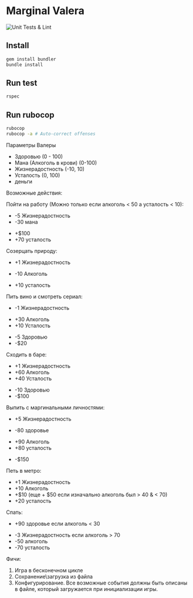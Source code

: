 # Marginal Valera

![Unit Tests & Lint](https://github.com/Napwob/Valera/workflows/Unit%20Tests%20&%20Lint/badge.svg)

## Install

```bash
gem install bundler
bundle install
```

## Run test

```bash
rspec
```

## Run rubocop

```bash
rubocop
rubocop -a # Auto-correct offenses
```

Параметры Валеры

- Здоровью (0 - 100)
- Мана (Алкоголь в крови) (0-100)
- Жизнерадостность (-10, 10)
- Усталость (0, 100)
- деньги

Возможные действия:

Пойти на работу (Можно только если алкоголь < 50 а усталость < 10):

- -5 Жизнерадостность
- -30 мана
+ +$100
+ +70 усталость

Созерцать природу:

+ +1 Жизнерадостность
- -10 Алкоголь
+ +10 усталость

Пить вино и смотреть сериал:

- -1 Жизнерадостность
+ +30 Алкоголь
+ +10 Усталость
- -5 Здоровью
- -$20

Сходить в баре:

+ +1 Жизнерадостность
+ +60 Алкоголь
+ +40 Усталость
- -10 Здоровью
- -$100

Выпить с маргинальными личностями:

+ +5 Жизнерадостность
- -80 здоровье
+ +90 Алкоголь
+ +80 усталость
- -$150

Петь в метро:

+ +1 Жизнерадостность
+ +10 Алкоголь
+ +$10 (еще + $50 если изначально алкоголь был > 40 & < 70)
+ +20 усталость

Спать:

+ +90 здоровье если алкоголь < 30
- -3 Жизнерадостность если алкоголь > 70
- -50 алкоголь
- -70 усталость

Фичи:
1. Игра в бесконечном цикле
2. Сохранение\загрузка из файла
3. Конфигурирование. Все возможные события должны быть описаны в файле, который загружается при инициализации игры.
